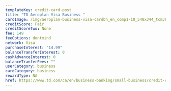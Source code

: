 ```yaml
---
templateKey: credit-card-post
title: "TD Aeroplan Visa Business "
cardImage: /img/aeroplan-business-visa-cardbh_en_comp1-10_548x344_tcm380-335860.jpg
creditScore: Fair
creditScoreTwo: None
fee: 149
feeOptions: dontmind
network: Visa
purchaseInterest: "14.99"
balanceTransferInterest: 0
cashAdvanceInterest: 0
balanceTranferFees: ""
userCategory: business
cardCategory: business
rewardType: NA
href: https://www.td.com/ca/en/business-banking/small-business/credit-cards/aeroplan-visa-business-card/
---
```

